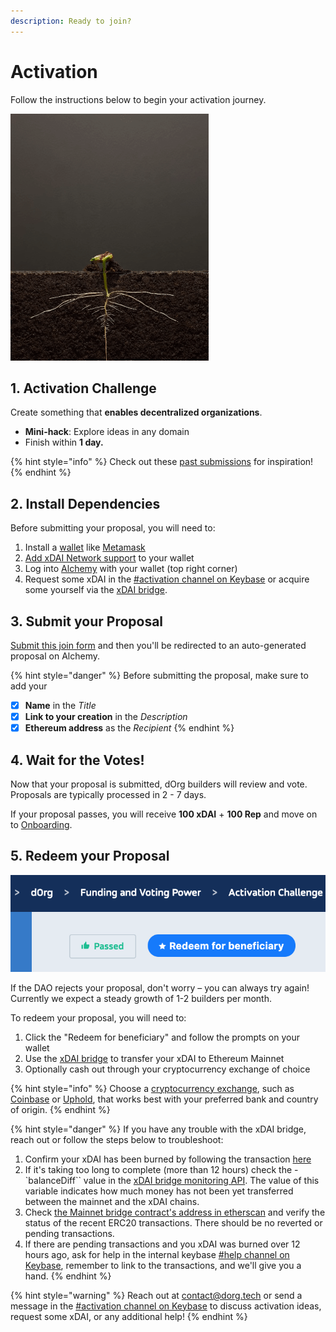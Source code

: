 ```yaml
---
description: Ready to join?
---
```


# Activation

Follow the instructions below to begin your activation journey.

![](../.gitbook/assets/plant2.gif)

## 1. Activation Challenge

Create something that **enables decentralized organizations**.

* **Mini-hack**: Explore ideas in any domain 
* Finish within **1 day.**

{% hint style="info" %}
Check out these [past submissions](https://github.com/dOrgTech/Ops/blob/master/activation.md) for inspiration!
{% endhint %}

## 2. Install Dependencies

Before submitting your proposal, you will need to:

1. Install a [wallet](../glossary/web3.md#wallet) like [Metamask](https://metamask.io/download.html)
2. [Add xDAI Network support](https://www.xdaichain.com/for-users/wallets/metamask/metamask-setup) to your wallet
3. Log into [Alchemy](https://alchemy-xdai.herokuapp.com/) with your wallet \(top right corner\)
4. Request some xDAI in the [\#activation channel on Keybase](https://keybase.io/team/dorg.membrane) or acquire some yourself via the [xDAI bridge](https://dai-bridge.poa.network/). 

## 3. Submit your Proposal

[Submit this join form](https://airtable.com/shrax93Om9NgA54yK) and then you'll be redirected to an auto-generated proposal on Alchemy.

{% hint style="danger" %}
Before submitting the proposal, make sure to add your

* [x] **Name** in the _Title_
* [x] **Link to your creation** in the _Description_
* [x] **Ethereum address** as the _Recipient_
{% endhint %}

## 4. Wait for the Votes!

Now that your proposal is submitted, dOrg builders will review and vote. Proposals are typically processed in 2 - 7 days.

If your proposal passes, you will receive **100 xDAI** + **100 Rep** and move on to [Onboarding](onboarding.md).

## 5. Redeem your Proposal

![Don&apos;t forget to Redeem your proposal after it passes!](../.gitbook/assets/screen-shot-2020-06-26-at-4.30.04-pm%20%281%29.png)

If the DAO rejects your proposal, don't worry – you can always try again! Currently we expect a steady growth of 1-2 builders per month.

To redeem your proposal, you will need to:

1. Click the "Redeem for beneficiary" and follow the prompts on your wallet
2. Use the [xDAI bridge](https://dai-bridge.poa.network/) to transfer your xDAI to Ethereum Mainnet
3. Optionally cash out through your cryptocurrency exchange of choice

{% hint style="info" %}
Choose a [cryptocurrency exchange](https://en.wikipedia.org/wiki/Cryptocurrency_exchange), such as [Coinbase](https://help.coinbase.com/en/coinbase/trading-and-funding/buying-selling-or-converting-crypto/how-do-i-sell-or-cash-out-my-digital-currency) or [Uphold](http://uphold.com/), that works best with your preferred bank and country of origin.
{% endhint %}

{% hint style="danger" %}
If you have any trouble with the xDAI bridge, reach out or follow the steps below to troubleshoot:

1. Confirm your xDAI has been burned by following the transaction [here](https://explorer.anyblock.tools/ethereum/poa/xdai/)
2. If it's taking too long to complete \(more than 12 hours\) check the - \`balanceDiff\`\` value in the [xDAI bridge monitoring API](https://bridge-monitoring.poa.net/xdai). The value of this variable indicates how much money has not been yet transferred between the mainnet and the xDAI chains.
3. Check [the Mainnet bridge contract's address in etherscan](https://etherscan.io/address/0x4aa42145aa6ebf72e164c9bbc74fbd3788045016#tokentxns) and verify the status of the recent ERC20 transactions. There should be no reverted or pending transactions.
4. If there are pending transactions and you xDAI was burned over 12 hours ago, ask for help in the internal keybase [\#help channel on Keybase](https://keybase.io/team/dorg), remember to link to the transactions, and we'll give you a hand.
{% endhint %}

{% hint style="warning" %}
Reach out at [contact@dorg.tech](mailto:contact@dorg.tech) or send a message in the [\#activation channel on Keybase](https://keybase.io/team/dorg.membrane) to discuss activation ideas, request some xDAI, or any additional help!
{% endhint %}


